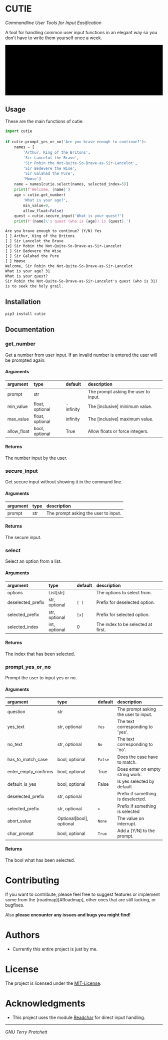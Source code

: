 # CUTIE

*Commandline User Tools for Input Easification*

A tool for handling common user input functions in an elegant way so you don't have to write them yourself once a week.

![example](example.gif)

## Usage

These are the main functions of cutie:

```python
import cutie

if cutie.prompt_yes_or_no('Are you brave enough to continue?'):
    names = [
        'Arthur, King of the Britons',
        'Sir Lancelot the Brave',
        'Sir Robin the Not-Quite-So-Brave-as-Sir-Lancelot',
        'Sir Bedevere the Wise',
        'Sir Galahad the Pure',
        'Møøse']
    name = names[cutie.select(names, selected_index=5)]
    print(f'Welcome, {name}')
    age = cutie.get_number(
        'What is your age?',
        min_value=0,
        allow_float=False)
    quest = cutie.secure_input('What is your quest?')
    print(f'{name}\'s quest (who is {age}) is {quest}.')
```

```
Are you brave enough to continue? (Y/N) Yes
[ ] Arthur, King of the Britons
[ ] Sir Lancelot the Brave
[x] Sir Robin the Not-Quite-So-Brave-as-Sir-Lancelot
[ ] Sir Bedevere the Wise
[ ] Sir Galahad the Pure
[ ] Møøse
Welcome, Sir Robin the Not-Quite-So-Brave-as-Sir-Lancelot
What is your age? 31
What is your quest?
Sir Robin the Not-Quite-So-Brave-as-Sir-Lancelot's quest (who is 31) is to seek the holy grail.
```

## Installation

```bash
pip3 install cutie
```

## Documentation

### get\_number

Get a number from user input.
If an invalid number is entered the user will be prompted again.

#### Arguments

| argument    | type            | default    | description                          |
|:------------|:----------------|:-----------|:-------------------------------------|
| prompt      | str             |            | The prompt asking the user to input. |
| min_value   | float, optional | - infinity | The [inclusive] minimum value.       |
| max_value   | float, optional | infinity   | The [inclusive] maximum value.       |
| allow_float | bool, optional  | True       | Allow floats or force integers.      |

#### Returns

The number input by the user.

### secure\_input

Get secure input without showing it in the command line.

#### Arguments

| argument | type | description                          |
|:---------|:-----|:-------------------------------------|
| prompt   | str  | The prompt asking the user to input. |

#### Returns

The secure input.

### select

Select an option from a list.

#### Arguments

| argument          | type          | default | description                        |
|:------------------|:--------------|:--------|:-----------------------------------|
| options           | List[str]     |         | The options to select from.        |
| deselected_prefix | str, optional | `[ ]`   | Prefix for deselected option.      |
| selected_prefix   | str, optional | `[x]`   | Prefix for selected option.        |
| selected_index    | int, optional | 0       | The index to be selected at first. |

#### Returns

The index that has been selected.

### prompt\_yes\_or\_no

Prompt the user to input yes or no.

#### Arguments

| argument             | type                     | default | description                          |
|:---------------------|:-------------------------|:--------|:-------------------------------------|
| question             | str                      |         | The prompt asking the user to input. |
| yes_text             | str, optional            | `Yes`   | The text corresponding to 'yes'.     |
| no_text              | str, optional            | `No`    | The text corresponding to 'no'.      |
| has_to_match_case    | bool, optional           | `False` | Does the case have to match.         |
| enter_empty_confirms | bool, optional           | True    | Does enter on empty string work.     |
| default_is_yes       | bool, optional           | False   | Is yes selected by default           |
| deselected_prefix    | str, optional            | `  `    | Prefix if something is deselected.   |
| selected_prefix      | str, optional            | `> `    | Prefix if something is selected      |
| abort_value          | Optional[bool], optional | `None`  | The value on interrupt.              |
| char_prompt          | bool, optional           | `True`  | Add a [Y/N] to the prompt.           |

#### Returns

The bool what has been selected.

# Contributing

If you want to contribute, please feel free to suggest features or implement some from the (roadmap)[#Roadmap], other ones that are still lacking, or bugfixes.

Also **please encounter any issues and bugs you might find!**

# Authors

* Currently this entire project is just by me.

# License

The project is licensed under the [MIT-License](license.md).

# Acknowledgments

* This project uses the module [Readchar](https://pypi.org/project/readchar/) for direct input handling.

---

*GNU Terry Pratchett*

